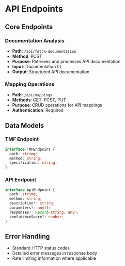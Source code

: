 # API Endpoints

## Core Endpoints

### Documentation Analysis
- **Path**: `/api/fetch-documentation`
- **Method**: POST
- **Purpose**: Retrieves and processes API documentation
- **Input**: Documentation ID
- **Output**: Structured API documentation

### Mapping Operations
- **Path**: `/api/mappings`
- **Methods**: GET, POST, PUT
- **Purpose**: CRUD operations for API mappings
- **Authentication**: Required

## Data Models

### TMF Endpoint
```typescript
interface TMFEndpoint {
  path: string;
  method: string;
  specification: string;
}
```

### API Endpoint
```typescript
interface ApiEndpoint {
  path: string;
  method: string;
  description?: string;
  parameters?: any[];
  responses?: Record<string, any>;
  confidenceScore?: number;
}
```

## Error Handling
- Standard HTTP status codes
- Detailed error messages in response body
- Rate limiting information where applicable 